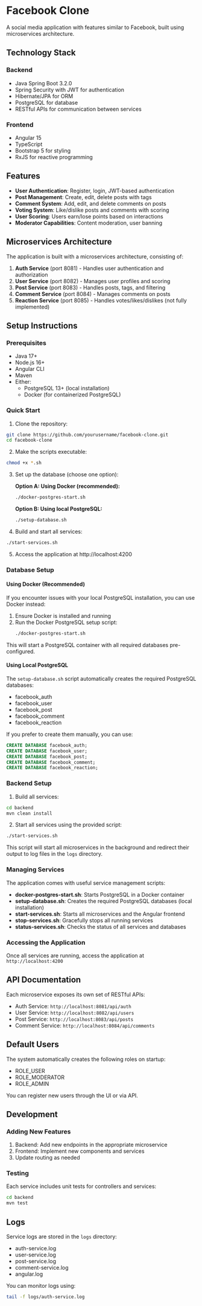 # Facebook Clone

A social media application with features similar to Facebook, built using microservices architecture.

## Technology Stack

### Backend
- Java Spring Boot 3.2.0
- Spring Security with JWT for authentication
- Hibernate/JPA for ORM
- PostgreSQL for database
- RESTful APIs for communication between services

### Frontend
- Angular 15
- TypeScript
- Bootstrap 5 for styling
- RxJS for reactive programming

## Features

- **User Authentication**: Register, login, JWT-based authentication
- **Post Management**: Create, edit, delete posts with tags
- **Comment System**: Add, edit, and delete comments on posts
- **Voting System**: Like/dislike posts and comments with scoring
- **User Scoring**: Users earn/lose points based on interactions
- **Moderator Capabilities**: Content moderation, user banning

## Microservices Architecture

The application is built with a microservices architecture, consisting of:

1. **Auth Service** (port 8081) - Handles user authentication and authorization
2. **User Service** (port 8082) - Manages user profiles and scoring
3. **Post Service** (port 8083) - Handles posts, tags, and filtering
4. **Comment Service** (port 8084) - Manages comments on posts
5. **Reaction Service** (port 8085) - Handles votes/likes/dislikes (not fully implemented)

## Setup Instructions

### Prerequisites
- Java 17+
- Node.js 16+
- Angular CLI
- Maven
- Either:
  - PostgreSQL 13+ (local installation)
  - Docker (for containerized PostgreSQL)

### Quick Start

1. Clone the repository:
```bash
git clone https://github.com/yourusername/facebook-clone.git
cd facebook-clone
```

2. Make the scripts executable:
```bash
chmod +x *.sh
```

3. Set up the database (choose one option):

   **Option A: Using Docker (recommended):**
   ```bash
   ./docker-postgres-start.sh
   ```

   **Option B: Using local PostgreSQL:**
   ```bash
   ./setup-database.sh
   ```

4. Build and start all services:
```bash
./start-services.sh
```

5. Access the application at http://localhost:4200

### Database Setup

#### Using Docker (Recommended)

If you encounter issues with your local PostgreSQL installation, you can use Docker instead:

1. Ensure Docker is installed and running
2. Run the Docker PostgreSQL setup script:
   ```bash
   ./docker-postgres-start.sh
   ```

This will start a PostgreSQL container with all required databases pre-configured.

#### Using Local PostgreSQL

The `setup-database.sh` script automatically creates the required PostgreSQL databases:
- facebook_auth
- facebook_user
- facebook_post
- facebook_comment
- facebook_reaction

If you prefer to create them manually, you can use:
```sql
CREATE DATABASE facebook_auth;
CREATE DATABASE facebook_user;
CREATE DATABASE facebook_post;
CREATE DATABASE facebook_comment;
CREATE DATABASE facebook_reaction;
```

### Backend Setup

1. Build all services:
```bash
cd backend
mvn clean install
```

2. Start all services using the provided script:
```bash
./start-services.sh
```

This script will start all microservices in the background and redirect their output to log files in the `logs` directory.

### Managing Services

The application comes with useful service management scripts:

- **docker-postgres-start.sh**: Starts PostgreSQL in a Docker container
- **setup-database.sh**: Creates the required PostgreSQL databases (local installation)
- **start-services.sh**: Starts all microservices and the Angular frontend
- **stop-services.sh**: Gracefully stops all running services
- **status-services.sh**: Checks the status of all services and databases

### Accessing the Application

Once all services are running, access the application at `http://localhost:4200`

## API Documentation

Each microservice exposes its own set of RESTful APIs:

- Auth Service: `http://localhost:8081/api/auth`
- User Service: `http://localhost:8082/api/users`
- Post Service: `http://localhost:8083/api/posts`
- Comment Service: `http://localhost:8084/api/comments`

## Default Users

The system automatically creates the following roles on startup:
- ROLE_USER
- ROLE_MODERATOR
- ROLE_ADMIN

You can register new users through the UI or via API.

## Development

### Adding New Features

1. Backend: Add new endpoints in the appropriate microservice
2. Frontend: Implement new components and services
3. Update routing as needed

### Testing

Each service includes unit tests for controllers and services:

```bash
cd backend
mvn test
```

## Logs

Service logs are stored in the `logs` directory:
- auth-service.log
- user-service.log
- post-service.log
- comment-service.log
- angular.log

You can monitor logs using:
```bash
tail -f logs/auth-service.log
```
